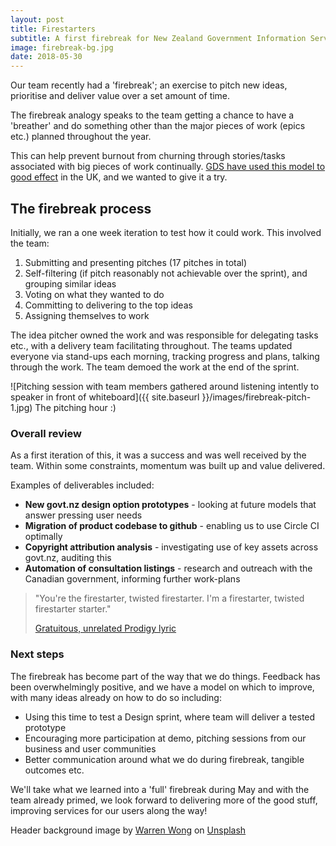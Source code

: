 ```yaml
---
layout: post
title: Firestarters
subtitle: A first firebreak for New Zealand Government Information Services
image: firebreak-bg.jpg
date: 2018-05-30
---
```


Our team recently had a 'firebreak'; an exercise to pitch new ideas, prioritise and deliver value over a set amount of time.

The firebreak analogy speaks to the team getting a chance to have a 'breather' and do something other than the major pieces of work (epics etc.) planned throughout the year.

This can help prevent burnout from churning through stories/tasks associated with big pieces of work continually. [GDS have used this model to good effect](https://insidegovuk.blog.gov.uk/2015/02/06/gov-uks-firebreak-why-and-how-we-spent-a-month-working-differently/ "GDS Firebreak") in the UK, and we wanted to give it a try.

The firebreak process
---------------------

Initially, we ran a one week iteration to test how it could work. This involved the team:

1.  Submitting and presenting pitches (17 pitches in total)
2.  Self-filtering (if pitch reasonably not achievable over the sprint), and grouping similar ideas
3.  Voting on what they wanted to do
4.  Committing to delivering to the top ideas
5.  Assigning themselves to work

The idea pitcher owned the work and was responsible for delegating tasks etc., with a delivery team facilitating throughout. The teams updated everyone via stand-ups each morning, tracking progress and plans, talking through the work. The team demoed the work at the end of the sprint.

![Pitching session with team members gathered around listening intently to speaker in front of whiteboard]({{ site.baseurl }}/images/firebreak-pitch-1.jpg) The pitching hour :)

### Overall review

As a first iteration of this, it was a success and was well received by the team. Within some constraints, momentum was built up and value delivered.

Examples of deliverables included:

*   **New govt.nz design option prototypes** \- looking at future models that answer pressing user needs
*   **Migration of product codebase to github** \- enabling us to use Circle CI optimally
*   **Copyright attribution analysis** \- investigating use of key assets across govt.nz, auditing this
*   **Automation of consultation listings** \- research and outreach with the Canadian government, informing further work-plans

> "You're the firestarter, twisted firestarter. I'm a firestarter, twisted firestarter starter."
> 
> [Gratuitous, unrelated Prodigy lyric](https://www.youtube.com/watch?v=3MNqkc7E3w0 "Prodigy")

### Next steps

The firebreak has become part of the way that we do things. Feedback has been overwhelmingly positive, and we have a model on which to improve, with many ideas already on how to do so including:

*   Using this time to test a Design sprint, where team will deliver a tested prototype
*   Encouraging more participation at demo, pitching sessions from our business and user communities
*   Better communication around what we do during firebreak, tangible outcomes etc.

We'll take what we learned into a 'full' firebreak during May and with the team already primed, we look forward to delivering more of the good stuff, improving services for our users along the way!

Header background image by [Warren Wong](https://unsplash.com/photos/kMRMcUcO81M?utm_source=unsplash&utm_medium=referral&utm_content=creditCopyText) on [Unsplash](https://unsplash.com/?utm_source=unsplash&utm_medium=referral&utm_content=creditCopyText)
